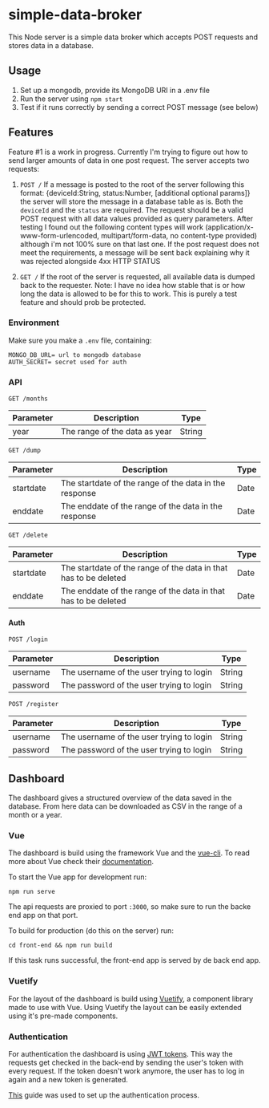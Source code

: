 # simple-data-broker
This Node server is a simple data broker which accepts POST requests and stores data in a database.

## Usage
1. Set up a mongodb, provide its MongoDB URI in a .env file
2. Run the server using `npm start`
3. Test if it runs correctly by sending a correct POST message (see below)

## Features

Feature #1 is a work in progress. Currently I'm trying to figure out how to send larger amounts of data in one post request.
The server accepts two requests:

1. `POST /` If a message is posted to the root of the server following this format: {deviceId:String, status:Number, [additional optional params]} the server will store the message in a database table as is. Both the `deviceId` and the `status` are required. The request should be a valid POST request with all data values provided as query parameters. After testing I found out the following content types will work (application/x-www-form-urlencoded, multipart/form-data, no content-type provided) although i'm not 100% sure on that last one. If the post request does not meet the requirements, a message will be sent back explaining why it was rejected alongside  4xx HTTP STATUS

2. `GET /` If the root of the server is requested, all available data is dumped back to the requester. Note: I have no idea how stable that is or how long the data is allowed to be for this to work. This is purely a test feature and should prob be protected.

### Environment

Make sure you make a `.env` file, containing:

```
MONGO_DB_URL= url to mongodb database
AUTH_SECRET= secret used for auth
```

### API

```GET /months```
 
| Parameter | Description | Type |
|---|---|---|
| year | The range of the data as year | String |

```GET /dump```

| Parameter | Description | Type |
|---|---|---|
| startdate | The startdate of the range of the data in the response | Date |
| enddate | The enddate of the range of the data in the response | Date |


```GET /delete```

| Parameter | Description | Type |
|---|---|---|
| startdate | The startdate of the range of the data in that has to be deleted | Date |
| enddate | The enddate of the range of the data in that has to be deleted | Date |

#### Auth

```POST /login```

| Parameter | Description | Type |
|---|---|---|
| username | The username of the user trying to login | String |
| password | The password of the user trying to login | String |

```POST /register```

| Parameter | Description | Type |
|---|---|---|
| username | The username of the user trying to login | String |
| password | The password of the user trying to login | String |

## Dashboard

The dashboard gives a structured overview of the data saved in the database. From here data can be downloaded as CSV in the range of a month or a year.

### Vue

The dashboard is build using the framework Vue and the [vue-cli](https://github.com/vuejs/vue-cli). To read more about Vue check their [documentation](https://vuejs.org/v2/guide/).

To start the Vue app for development run:

```npm run serve```

The api requests are proxied to port `:3000`, so make sure to run the backe end app on that port.

To build for production (do this on the server) run:

```cd front-end && npm run build```

If this task runs successful, the front-end app is served by de back end app.


### Vuetify

For the layout of the dashboard is build using [Vuetify](https://vuetifyjs.com/en/), a component library made to use with Vue. Using Vuetify the layout can be easily extended using it's pre-made components.

### Authentication

For authentication the dashboard is using [JWT tokens](https://jwt.io/). This way the requests get checked in the back-end by sending the user's token with every request. If the token doesn't work anymore, the user has to log in again and a new token is generated.

[This](https://www.djamware.com/post/5ac8338780aca714d19d5b9e/securing-mevn-stack-vuejs-2-web-application-using-passport) guide was used to set up the authentication process.